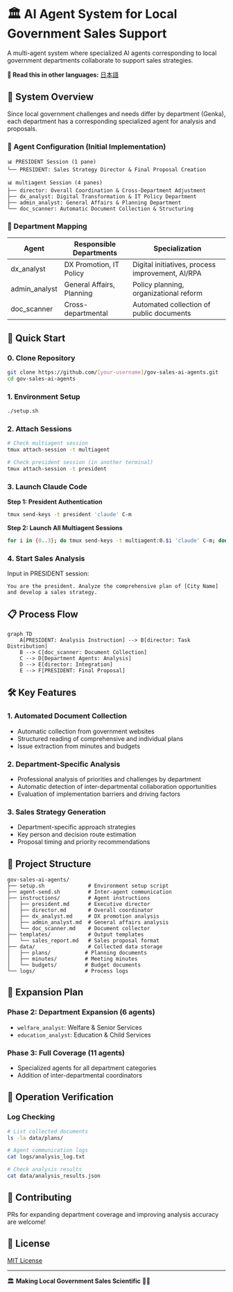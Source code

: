 # 🏛️ AI Agent System for Local Government Sales Support

A multi-agent system where specialized AI agents corresponding to local government departments collaborate to support sales strategies.

**📖 Read this in other languages:** [日本語](README.md)

## 🎯 System Overview

Since local government challenges and needs differ by department (Genka), each department has a corresponding specialized agent for analysis and proposals.

### 👥 Agent Configuration (Initial Implementation)

```
📊 PRESIDENT Session (1 pane)
└── PRESIDENT: Sales Strategy Director & Final Proposal Creation

📊 multiagent Session (4 panes)  
├── director: Overall Coordination & Cross-Department Adjustment
├── dx_analyst: Digital Transformation & IT Policy Department
├── admin_analyst: General Affairs & Planning Department
└── doc_scanner: Automatic Document Collection & Structuring
```

### 🏢 Department Mapping

| Agent | Responsible Departments | Specialization |
|-------|------------------------|----------------|
| dx_analyst | DX Promotion, IT Policy | Digital initiatives, process improvement, AI/RPA |
| admin_analyst | General Affairs, Planning | Policy planning, organizational reform |
| doc_scanner | Cross-departmental | Automated collection of public documents |

## 🚀 Quick Start

### 0. Clone Repository

```bash
git clone https://github.com/[your-username]/gov-sales-ai-agents.git
cd gov-sales-ai-agents
```

### 1. Environment Setup

```bash
./setup.sh
```

### 2. Attach Sessions

```bash
# Check multiagent session
tmux attach-session -t multiagent

# Check president session (in another terminal)
tmux attach-session -t president
```

### 3. Launch Claude Code

**Step 1: President Authentication**
```bash
tmux send-keys -t president 'claude' C-m
```

**Step 2: Launch All Multiagent Sessions**
```bash
for i in {0..3}; do tmux send-keys -t multiagent:0.$i 'claude' C-m; done
```

### 4. Start Sales Analysis

Input in PRESIDENT session:
```
You are the president. Analyze the comprehensive plan of [City Name] and develop a sales strategy.
```

## 📋 Process Flow

```mermaid
graph TD
    A[PRESIDENT: Analysis Instruction] --> B[director: Task Distribution]
    B --> C[doc_scanner: Document Collection]
    C --> D[Department Agents: Analysis]
    D --> E[director: Integration]
    E --> F[PRESIDENT: Final Proposal]
```

## 🛠️ Key Features

### 1. Automated Document Collection
- Automatic collection from government websites
- Structured reading of comprehensive and individual plans
- Issue extraction from minutes and budgets

### 2. Department-Specific Analysis
- Professional analysis of priorities and challenges by department
- Automatic detection of inter-departmental collaboration opportunities
- Evaluation of implementation barriers and driving factors

### 3. Sales Strategy Generation
- Department-specific approach strategies
- Key person and decision route estimation
- Proposal timing and priority recommendations

## 📂 Project Structure

```
gov-sales-ai-agents/
├── setup.sh              # Environment setup script
├── agent-send.sh         # Inter-agent communication
├── instructions/         # Agent instructions
│   ├── president.md      # Executive director
│   ├── director.md       # Overall coordinator
│   ├── dx_analyst.md     # DX promotion analysis
│   ├── admin_analyst.md  # General affairs analysis
│   └── doc_scanner.md    # Document collector
├── templates/            # Output templates
│   └── sales_report.md   # Sales proposal format
├── data/                 # Collected data storage
│   ├── plans/           # Planning documents
│   ├── minutes/         # Meeting minutes
│   └── budgets/         # Budget documents
└── logs/                # Process logs
```

## 🔄 Expansion Plan

### Phase 2: Department Expansion (6 agents)
- `welfare_analyst`: Welfare & Senior Services
- `education_analyst`: Education & Child Services

### Phase 3: Full Coverage (11 agents)
- Specialized agents for all department categories
- Addition of inter-departmental coordinators

## 🧪 Operation Verification

### Log Checking
```bash
# List collected documents
ls -la data/plans/

# Agent communication logs
cat logs/analysis_log.txt

# Check analysis results
cat data/analysis_results.json
```

## 🤝 Contributing

PRs for expanding department coverage and improving analysis accuracy are welcome!

## 📄 License

[MIT License](LICENSE)

---

🏛️ **Making Local Government Sales Scientific** 🤖✨
